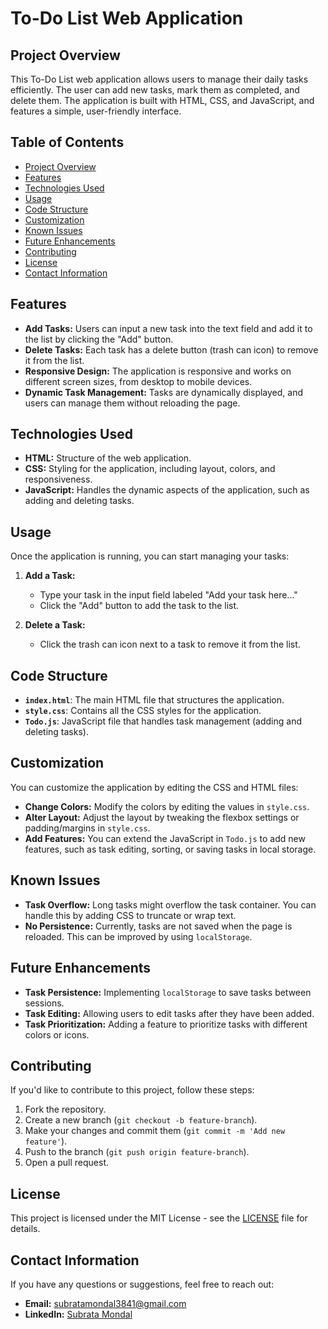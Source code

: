 # To-Do List Web Application

## Project Overview
This To-Do List web application allows users to manage their daily tasks efficiently. The user can add new tasks, mark them as completed, and delete them. The application is built with HTML, CSS, and JavaScript, and features a simple, user-friendly interface.

## Table of Contents
- [Project Overview](#project-overview)
- [Features](#features)
- [Technologies Used](#technologies-used)
- [Usage](#usage)
- [Code Structure](#code-structure)
- [Customization](#customization)
- [Known Issues](#known-issues)
- [Future Enhancements](#future-enhancements)
- [Contributing](#contributing)
- [License](#license)
- [Contact Information](#contact-information)


## Features
- **Add Tasks:** Users can input a new task into the text field and add it to the list by clicking the "Add" button.
- **Delete Tasks:** Each task has a delete button (trash can icon) to remove it from the list.
- **Responsive Design:** The application is responsive and works on different screen sizes, from desktop to mobile devices.
- **Dynamic Task Management:** Tasks are dynamically displayed, and users can manage them without reloading the page.

## Technologies Used
- **HTML:** Structure of the web application.
- **CSS:** Styling for the application, including layout, colors, and responsiveness.
- **JavaScript:** Handles the dynamic aspects of the application, such as adding and deleting tasks.


## Usage
Once the application is running, you can start managing your tasks:

1. **Add a Task:**
   - Type your task in the input field labeled "Add your task here..."
   - Click the "Add" button to add the task to the list.

2. **Delete a Task:**
   - Click the trash can icon next to a task to remove it from the list.

## Code Structure
- **`index.html`**: The main HTML file that structures the application.
- **`style.css`**: Contains all the CSS styles for the application.
- **`Todo.js`**: JavaScript file that handles task management (adding and deleting tasks).

## Customization
You can customize the application by editing the CSS and HTML files:

- **Change Colors:** Modify the colors by editing the values in `style.css`.
- **Alter Layout:** Adjust the layout by tweaking the flexbox settings or padding/margins in `style.css`.
- **Add Features:** You can extend the JavaScript in `Todo.js` to add new features, such as task editing, sorting, or saving tasks in local storage.

## Known Issues
- **Task Overflow:** Long tasks might overflow the task container. You can handle this by adding CSS to truncate or wrap text.
- **No Persistence:** Currently, tasks are not saved when the page is reloaded. This can be improved by using `localStorage`.

## Future Enhancements
- **Task Persistence:** Implementing `localStorage` to save tasks between sessions.
- **Task Editing:** Allowing users to edit tasks after they have been added.
- **Task Prioritization:** Adding a feature to prioritize tasks with different colors or icons.

## Contributing
If you'd like to contribute to this project, follow these steps:

1. Fork the repository.
2. Create a new branch (`git checkout -b feature-branch`).
3. Make your changes and commit them (`git commit -m 'Add new feature'`).
4. Push to the branch (`git push origin feature-branch`).
5. Open a pull request.

## License
This project is licensed under the MIT License - see the [LICENSE](LICENSE) file for details.

## Contact Information
If you have any questions or suggestions, feel free to reach out:

- **Email:** subratamondal3841@gmail.com
- **LinkedIn:** [Subrata Mondal](https://www.linkedin.com/in/subrata-mondal-80254a24a/)
